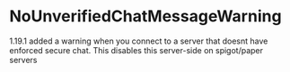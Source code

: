 # NoUnverifiedChatMessageWarning
1.19.1 added a warning when you connect to a server that doesnt have enforced secure chat. This disables this server-side on spigot/paper servers

